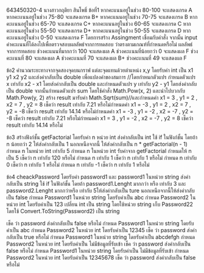 643450320-4 นางสาวกฤติยา สินโพธิ์
ข้อที่1
หากคะแนนอยู่ในช่วง 80-100 จะเเสดงเกรด A
หากคะเเนนอยู๋ในช่วง 75-80  จะแสดงเกรด B+
หากคะแนนอยู่ในช่วง 70-75  จะแสดงเกรด B
หากคะเเนนอยู๋ในช่วง 65-70  จะแสดงเกรด C+
หากคะแนนอยู่ในช่วง 60-65  จะแสดงเกรด C
หากคะเเนนอยู๋ในช่วง 55-50  จะแสดงเกรด D+
หากคะแนนอยู่ในช่วง 50-55  จะแสดงเกรด D
หากคะเเนนอยู๋ในช่วง  0-50  จะแสดงเกรด F
โดยการสร้าง Assingment เชื่อมกับคำสั่ง
จากนั้น input ค่าคะเเนนที่ได้ลงไปเพื่อตรวจสอบผลลัพธ์จากการทดสอบ ว่าตรงตามเกณฑ์ที่กำหนดหรือไม่
ผลลัพธ์จากการทดสอบ
ช่วงคะแนนที่มากกว่า 100 จะแสดงผล A 
ช่วงคะเเนนที่น้อยกว่า 0 จะแสดงผล F
ช่วงคะเเนนที่ 80 จะแสดงผล A 
ช่วงคะเเนนที่ 70 จะแสดงผล B+ 
ช่วงคะเเนนที่ 49 จะแสดงผล F

ข้อ2 
คำนวณระยะทางจากจุดสองจุดบนกราฟ แต่ละจุดแทนด้วยตำแหน่ง x,y
โดยรับค่า int เป็น x1 y1 x2 y2 และส่งค่ากลับเป็น double เพื่อแปลงค่าของสมการ
//โดยกำหนกตัวแปร กำหนดตัวแปร x เท่ากับ x2 - x1 โดยส่งค่ากลับเป็น double และกำหนดตัวแปร y เท่ากับ y2 - y1 โดยส่งค่ากลับเป็น double
จากนั้นกำหนดตัวแปร sum โดยใช้คำสั่ง Math.Pow(x, 2) และนำไปบวกกับ Math.Pow(y, 2)
สร้าง result มารับค่า Math.Sqrt(sum)//และกำหนดค่า x1 = 3 , y1 = 2 , x2 = 7 , y2 = 8
เช็คว่า result เท่ากับ 7.21 หรือไม่กำหนดค่า x1 = -3 , y1 = 2 , x2 = 7 , y2 = -8
เช็คว่า result เท่ากับ 14.14 หรือไม่กำหนดค่า x1 = -3 , y1 = -2 , x2 = -7 , y2 = -8
เช็คว่า result เท่ากับ 7.21 หรือไม่กำหนดค่า x1 = 3 , y1 = -2 , x2 = -7 , y2 = 8
เช็คว่า result เท่ากับ 14.14 หรือไม่


ข้อ3
สร้างฟังก์ชั้น getFactorial โดยรับค่า n หน่วย int ส่งค่ากลับเป็น int
    ใช้ if ในฟังก์ชั้น โดยถ้า n น้อยกว่า 2 ให้ส่งค่ากลับเป็น 1
    นอกเหนือจากนี้ ให้ส่งค่ากลับเป็น n * getFactorial(n - 1)
    กำหนด n ในหน่วย int เท่ากับ 5
  กำหนด n ในหน่วย int รับค่าจาก getFactorial กำหนดให้ n เป็น 5
    เช็คว่า n เท่ากับ 120 หรือไม่
    กำหนด n เท่ากับ 1
      เช็คว่า n เท่ากับ 1 หรือไม่
    กำหนด n เท่ากับ 0
      เช็คว่า n เท่ากับ 1 หรือไม่
    กำหนด n เท่ากับ -1
      เช็คว่า n เท่ากับ 1 หรือไม่
      
      
ข้อ4
cheackPassword โดยรับค่า password1 และ password1 ในหน่วย string ส่งค่ากลับเป็น string
    ใช้ if ในฟังก์ชั้น โดยถ้า password1.Lenght มากกว่า หรือ เท่ากับ 3 และ password2.Lenght มากกว่าหรือ เท่ากับ 5ให้ส่งค่ากลับเป็น ture
    นอกเหนือจากนี้ให้ส่งค่ากลับเป็น false
กำหนด Password1 ในหน่วย string โดยรับค่าเป็น abc
    กำหนด Password2 ในหน่วย int โดยรับค่าเป็น 123
    เปลี่ยน int เป็น string โดยใช้หน่วย string เก็บ Password22 โดยใช้ Convert.ToString(Password2) เป็น string

เช็ค ว่า password ส่งค่ากลับเป็น false หรือไม่
    กำหนด Password1 ในหน่วย string โดยรับค่าเป็น abc
    กำหนด Password2 ในหน่วย int โดยรับค่าเป็น 12345
      เช็ค ว่า password ส่งค่ากลับเป็น true หรือไม่
    กำหนด Password1 ในหน่วย string โดยรับค่าเป็น abcdefgh
    กำหนด Password2 ในหน่วย int โดยรับค่าเป็น ไม่มีข้อมูลที่รับเข้า
      เช็ค ว่า password ส่งค่ากลับเป็น false หรือไม่
    กำหนด Password1 ในหน่วย string โดยรับค่าเป็น ไม่มีข้อมูลที่รับเข้า
    กำหนด Password2 ในหน่วย int โดยรับค่าเป็น 12345678
      เช็ค ว่า password ส่งค่ากลับเป็น false หรือไม่

